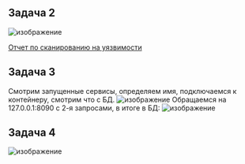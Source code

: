 ## Задача 2
![изображение](https://github.com/xvv1980/Netology-learn/assets/169840386/e79d5cac-8a07-455e-910e-47ab334fa397)

[Отчет по сканированию на уязвимости](vulnerabilities.csv)

## Задача 3
 Смотрим запущенные сервисы, определяем имя, подключаемся к контейнеру, смотрим что с БД.
![изображение](https://github.com/xvv1980/Netology-learn/assets/169840386/446c4815-c915-4e4d-8835-9df830c34cdf)
 Обращаемся на 127.0.0.1:8090 с 2-я запросами, в итоге в БД:
 ![изображение](https://github.com/xvv1980/Netology-learn/assets/169840386/332be58b-c9fa-4407-a33e-9e2255b42b80)

## Задача 4

![изображение](https://github.com/xvv1980/Netology-learn/assets/169840386/19dc2785-ad03-4526-9145-c844e2cf6c51)



